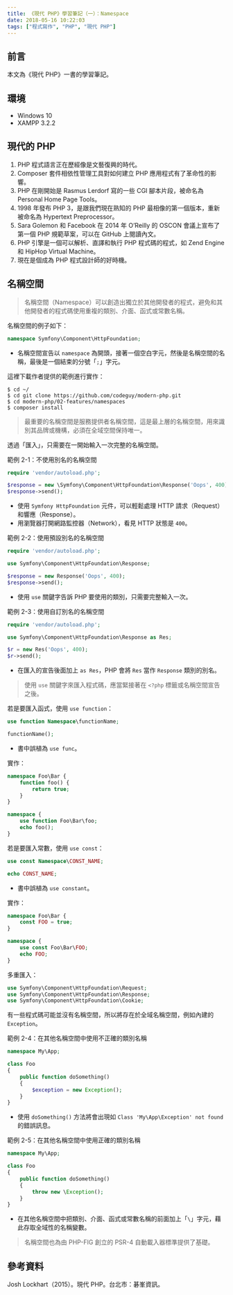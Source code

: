 ```yaml
---
title: 《現代 PHP》學習筆記（一）：Namespace
date: 2018-05-16 10:22:03
tags: ["程式寫作", "PHP", "現代 PHP"]
---
```


## 前言
本文為《現代 PHP》一書的學習筆記。

## 環境
- Windows 10
- XAMPP 3.2.2

## 現代的 PHP
1. PHP 程式語言正在歷經像是文藝復興的時代。
2. Composer 套件相依性管理工具對如何建立 PHP 應用程式有了革命性的影響。
3. PHP 在剛開始是 Rasmus Lerdorf 寫的一些 CGI 腳本片段，被命名為 Personal Home Page Tools。
4. 1998 年發布 PHP 3，是跟我們現在熟知的 PHP 最相像的第一個版本，重新被命名為 Hypertext Preprocessor。
5. Sara Golemon 和 Facebook 在 2014 年 O’Reilly 的 OSCON 會議上宣布了第一個 PHP 規範草案，可以在 GitHub 上閱讀內文。
6. PHP 引擎是一個可以解析、直譯和執行 PHP 程式碼的程式，如 Zend Engine 和 HipHop Virtual Machine。
7. 現在是個成為 PHP 程式設計師的好時機。

## 名稱空間
> 名稱空間（Namespace）可以創造出獨立於其他開發者的程式，避免和其他開發者的程式碼使用重複的類別、介面、函式或常數名稱。

名稱空間的例子如下：
```PHP
namespace Symfony\Component\HttpFoundation;
```
- 名稱空間宣告以 `namespace` 為開頭，接著一個空白字元，然後是名稱空間的名稱，最後是一個結束的分號「`;`」字元。

這裡下載作者提供的範例進行實作：
```
$ cd ~/
$ cd git clone https://github.com/codeguy/modern-php.git
$ cd modern-php/02-features/namespaces
$ composer install
```
> 最重要的名稱空間是服務提供者名稱空間，這是最上層的名稱空間，用來識別其品牌或機構，必須在全域空間保持唯一。

透過「匯入」，只需要在一開始輸入一次完整的名稱空間。

範例 2-1：不使用別名的名稱空間
```PHP
require 'vendor/autoload.php';

$response = new \Symfony\Component\HttpFoundation\Response('Oops', 400);
$response->send();
```
- 使用 `Symfony HttpFoundation` 元件，可以輕鬆處理 HTTP 請求（Request）和響應（Response）。
- 用瀏覽器打開網路監控器（Network），看見 HTTP 狀態是 `400`。

範例 2-2：使用預設別名的名稱空間
```PHP
require 'vendor/autoload.php';

use Symfony\Component\HttpFoundation\Response;

$response = new Response('Oops', 400);
$response->send();
```
- 使用 `use` 關鍵字告訴 PHP 要使用的類別，只需要完整輸入一次。

範例 2-3：使用自訂別名的名稱空間
```PHP
require 'vendor/autoload.php';

use Symfony\Component\HttpFoundation\Response as Res;

$r = new Res('Oops', 400);
$r->send();
```
- 在匯入的宣告後面加上 `as Res`，PHP 會將 `Res` 當作 `Response` 類別的別名。

> 使用 `use` 關鍵字來匯入程式碼，應當緊接著在 `<?php` 標籤或名稱空間宣告之後。

若是要匯入函式，使用 `use function`：
```PHP
use function Namespace\functionName;

functionName();
```
- 書中誤植為 `use func`。

實作：
```PHP
namespace Foo\Bar {
    function foo() {
        return true;
    }
}

namespace {
    use function Foo\Bar\foo;
    echo foo();
}
```
若是要匯入常數，使用 `use const`：
```PHP
use const Namespace\CONST_NAME;

echo CONST_NAME;
```
- 書中誤植為 `use constant`。

實作：
```PHP
namespace Foo\Bar {
    const FOO = true;
}

namespace {
    use const Foo\Bar\FOO;
    echo FOO;
}
```
多重匯入：
```PHP
use Symfony\Component\HttpFoundation\Request;
use Symfony\Component\HttpFoundation\Response;
use Symfony\Component\HttpFoundation\Cookie;
```
有一些程式碼可能並沒有名稱空間，所以將存在於全域名稱空間，例如內建的 `Exception`。

範例 2-4：在其他名稱空間中使用不正確的類別名稱
```PHP
namespace My\App;

class Foo
{
    public function doSomething()
    {
        $exception = new Exception();
    }
}
```
- 使用 `doSomething()` 方法將會出現如 `Class 'My\App\Exception' not found` 的錯誤訊息。

範例 2-5：在其他名稱空間中使用正確的類別名稱
```PHP
namespace My\App;

class Foo
{
    public function doSomething()
    {
        throw new \Exception();
    }
}
```
- 在其他名稱空間中把類別、介面、函式或常數名稱的前面加上「`\`」字元，藉此存取全域性的名稱變數。

> 名稱空間也為由 PHP-FIG 創立的 PSR-4 自動載入器標準提供了基礎。

## 參考資料
Josh Lockhart（2015）。現代 PHP。台北市：碁峯資訊。